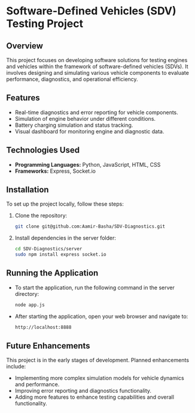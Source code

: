 # Software-Defined Vehicles (SDV) Testing Project

## Overview

This project focuses on developing software solutions for testing engines and vehicles within the framework of software-defined vehicles (SDVs). It involves designing and simulating various vehicle components to evaluate performance, diagnostics, and operational efficiency.

## Features

- Real-time diagnostics and error reporting for vehicle components.
- Simulation of engine behavior under different conditions.
- Battery charging simulation and status tracking.
- Visual dashboard for monitoring engine and diagnostic data.

## Technologies Used

- **Programming Languages:** Python, JavaScript, HTML, CSS
- **Frameworks:** Express, Socket.io

## Installation

To set up the project locally, follow these steps:

1. Clone the repository:
   ```bash
   git clone git@github.com:Aamir-Basha/SDV-Diagnostics.git
   ```

2. Install dependencies in the server folder:
   ```bash
   cd SDV-Diagnostics/server
   sudo npm install express socket.io
   ```

## Running the Application

- To start the application, run the following command in the server directory:
   ```bash
   node app.js
   ```

- After starting the application, open your web browser and navigate to:
   ```bash
   http://localhost:8888
   ```

## Future Enhancements

This project is in the early stages of development. Planned enhancements include:

- Implementing more complex simulation models for vehicle dynamics and performance.
- Improving error reporting and diagnostics functionality.
- Adding more features to enhance testing capabilities and overall functionality.
